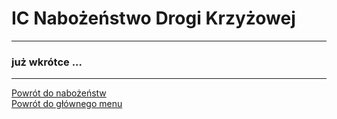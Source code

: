 # <span class="status status-list"><span class="status status-list">IC</span> Nabożeństwo Drogi Krzyżowej</span>
---
### już wkrótce ...

---
[Powrót do nabożeństw](jak_uczestniczyc_w_nabozenstwach.md)  
[Powrót do głównego menu](index.md)
